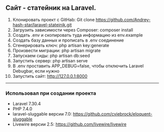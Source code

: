 ## Cайт - статейник на Laravel.

1. Клонировать проект с GitHab: Git clone https://github.com/Andrey-hash-star/laravel-stateinik.git
2. Загрузить зависимости через Composer: composer install
3. Создать .env и скопировать туда информацию из env.example 
4. Создать базу данных и прописать в .env соединение 
5. Сгенерировать ключ: php artisan key:generate
6. Произвести миграции: php artisan migrate
7. Запускаем сиды: php artisan db:seed
7. Запустить сервер: php artisan serve
8. В .env проставить APP_DEBUG=false, чтобы отключить Laravel Debugbar, если нужно
9. Запустить сайт: http://127.0.0.1:8000

---

### Использовал при создании проекта
- Laravel 7.30.4
- PHP 7.4.0
- laravel-sluggable версии 7.0: https://github.com/cviebrock/eloquent-sluggable
- Livewire версии 2.5: https://github.com/livewire/livewire